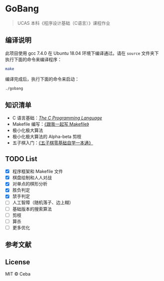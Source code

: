 # GoBang
> UCAS 本科《程序设计基础（C语言）》课程作业

## 编译说明
此项目使用 gcc 7.4.0 在 Ubuntu 18.04 环境下编译通过。请在 `source` 文件夹下执行下面的命令来编译程序：
```bash
make
```
编译完成后，执行下面的命令来启动：
```bash
./gobang
```

## 知识清单
* C 语言基础：[*The C Programming Language*](https://en.wikipedia.org/wiki/The_C_Programming_Language)
* Makefile 编写：[《跟我一起写 Makefile》](http://bbs.chinaunix.net/forum.php?mod=viewthread&tid=408225)
* 极小化极大算法
* 极小化极大算法的 Alpha-beta 剪枝
* 五子棋入门：[《五子棋零基础自学一本通》](https://tieba.baidu.com/p/6176532580)

## TODO List
- [x] 程序框架和 Makefile 文件
- [x] 棋盘绘制和人人对战
- [x] 对单点的棋形分析
- [x] 胜负判定
- [x] 禁手判定
- [ ] 人工智障（随机落子、边上糊）
- [ ] 基础版本的搜索算法
- [ ] 剪枝
- [ ] 算杀
- [ ] 更多优化

## 参考文献


## License
MIT © Ceba